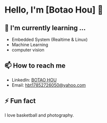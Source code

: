 # Hello, I'm [Botao Hou] 👋

## 🌱 I'm currently learning ...
- Embedded System (Realtime & Linux)
- Machine Learning
- computer vision

## 📫 How to reach me
- LinkedIn: [BOTAO HOU](www.linkedin.com/in/botao-hou-5ab824265)
- Email: hbt17852726050@yahoo.com

## ⚡ Fun fact
I love basketball and photography.
